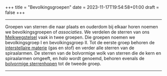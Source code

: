 +++
title = "Bevolkingsgroepen"
date = 2023-11-17T19:54:58+01:00
draft = false
+++

---

Groepen van sterren die naar plaats en ouderdom bij elkaar horen noemen
we bevolkingsgroepen of *associaties*. We verdelen de sterren van ons
[Melkwegstelsel](/encyclopedie/melkwegstelsel) vaak in twee groepen. Die groepen
noemen we bevolkingsgroep I en bevolkingsgroep II. Tot de eerste groep
behoren de [interstellaire materie](/encyclopedie/interste) (gas en stof)
en verder alle sterren van de spiraalarmen. De sterren van de bolvormige
wolk van sterren die de kern en spiraalarmen omgeeft, en *halo* wordt
genoemd, behoren evenals de [bolvormige sterrenhopen](/encyclopedie/bolvormig) tot de tweede groep.

---
